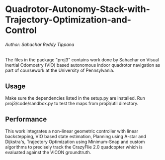 Quadrotor-Autonomy-Stack-with-Trajectory-Optimization-and-Control
========================================

###### Author: Sahachar Reddy Tippana

The files in the package "proj3" contains work done by Sahachar on Visual Inertial Odomoetry (VIO) based autonomous indoor quadrotor navigation as part of coursework at the University of Pennsylvania.

## Usage
Make sure the dependencies listed in the setup.py are installed. Run proj3/code/sandbox.py to test the maps from proj3/util directory.

## Performance
This work integrates a non-linear geometric controller with linear backstepping, VIO based state estimation, Planning using A-star and Dijkstra's, Trajectory Optimization using Minimum-Snap and custom algorithms to precisely track the CrazyFlie 2.0 quadcopter which is evaluated against the VICON groundtruth.
